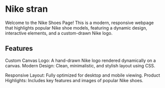 <h1> Nike stran </h1>


Welcome to the Nike Shoes Page! This is a modern, responsive webpage that highlights popular Nike shoe models, featuring a dynamic design, interactive elements, and a custom-drawn Nike logo.

<h2>Features</h2>
Custom Canvas Logo: A hand-drawn Nike logo rendered dynamically on a canvas.
Modern Design: Clean, minimalistic, and stylish layout using CSS.

Responsive Layout: Fully optimized for desktop and mobile viewing.
Product Highlights: Includes key features and images of popular Nike shoes.
